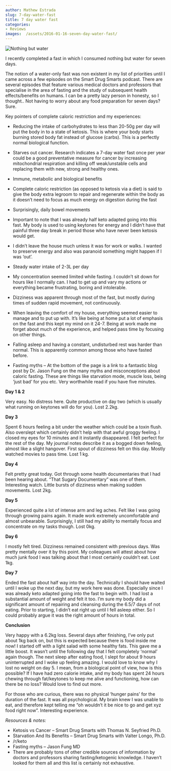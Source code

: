 ```yaml
---
author: Mathew Estrada
slug: 7-day-water-fast
title: 7 day water fast
categories:
- Reviews
images:  /assets/2016-01-16-seven-day-water-fast/
---
```

![Nothing but water]({{page.images}}NBW.jpg)

I recently completed a fast in which I consumed nothing but water for seven days.

The notion of a water-only fast was non existent in my list of priorities until I came across a few episodes on the Smart Drug Smarts podcast. There are several episodes that feature various medical doctors and professors that specialise in the area of fasting and the study of subsequent health effects/benefits on humans. I can be a pretty lazy person in honesty, so I thought.. Not having to worry about any food preparation for seven days? Sure.

<!--more-->

Key pointers of complete caloric restriction and my experiences:

- Reducing the intake of carbohydrates to less than 20-50g per day will put the body in to a state of ketosis. This is where your body starts burning stored body fat instead of glucose (carbs). This is a perfectly normal biological function.

- Starves out cancer. Research indicates a 7-day water fast once per year could be a good preventative measure for cancer by increasing mitochondrial respiration and killing off weak/unstable cells and replacing them with new, strong and healthy ones.
- Immune, metabolic and biological benefits
- Complete caloric restriction (as opposed to ketosis via a diet) is said to give the body extra legroom to repair and regenerate within the body as it doesn’t need to focus as much energy on digestion during the fast
- Surprisingly, daily bowel movements
- Important to note that I was already half keto adapted going into this fast. My body is used to using keytones for energy and I didn’t have that painful three day break in period those who have never been ketosis would get.
- I didn’t leave the house much unless it was for work or walks. I wanted to preserve energy and also was paranoid something might happen if I was ‘out’.
- Steady water intake of 2-3L per day
- My concentration seemed limited while fasting. I couldn’t sit down for hours like I normally can. I had to get up and vary my actions or everything became frustrating, boring and intolerable.
- Dizziness was apparent through most of the fast, but mostly during times of sudden rapid movement, not continuously.
- When leaving the comfort of my house, everything seemed easier to manage and to put up with. It’s like being at home put a lot of emphasis on the fast and this kept my mind on it 24-7. Being at work made me forget about much of the experience, and helped pass time by focusing on other things.
- Falling asleep and having a constant, undisturbed rest was harder than normal. This is apparently common among those who have fasted before.
- Fasting myths – At the bottom of the page is a link to a fantastic blog post by Dr. Jason Fung on the many myths and misconceptions about caloric fasting. These are things like starvation mode, muscle loss, being ‘just bad’ for you etc. Very worthwhile read if you have five minutes.



**Day 1 & 2**

Very easy. No distress here. Quite productive on day two (which is usually what running on keytones will do for you). Lost 2.2kg.

**Day 3**

Spent 6 hours feeling a bit under the weather which could be a toxin flush. Also overslept which certainly didn’t help with that awful groggy feeling. I closed my eyes for 10 minutes and it instantly disappeared. I felt perfect for the rest of the day. My journal notes describe it as a bogged down feeling, almost like a slight hangover. First spout of dizziness felt on this day.
Mostly watched movies to pass time. Lost 1 kg.

**Day 4**

Felt pretty great today. Got through some health documentaries that I had been hearing about. “That Sugary Documentary” was one of them. Interesting watch.
Little bursts of dizziness when making sudden movements. Lost 2kg.

**Day 5** 

Experienced quite a lot of intense arm and leg aches. Felt like I was going through growing pains again. It made work extremely uncomfortable and almost unbearable. Surprisingly, I still had my ability to mentally focus and concentrate on my tasks though. Lost 0kg.

**Day 6**

I mostly felt tired. Dizziness remained consistent with previous days. Was pretty mentally over it by this point. My colleagues will attest about how much junk food I was talking about that I most certainly couldn’t eat. Lost 1kg.

**Day 7**

Ended the fast about half way into the day. Technically I should have waited until I woke up the next day, but my work here was done. Especially since I was already keto adapted going into the fast to begin with. I had lost a substantial amount of weight and felt it too. I’m sure my body did a significant amount of repairing and cleansing during the 6.5/7 days of not eating. Prior to starting, I didn’t eat right up until I fell asleep either. So I could probably argue it was the right amount of hours in total.



**Conclusion**



Very happy with a 6.2kg loss. Several days after finishing, I’ve only put about 1kg back on, but this is expected because there is food inside me now!
I started off with a light salad with some healthy fats. This gave me a little boost. It wasn’t until the following day that I felt completely ‘normal’ again though.
The next sleep after eating food, I slept for about 9 hours uninterrupted and I woke up feeling amazing.
I would love to know why I lost no weight on day 5. I mean, from a biological point of view, how is this possible? If I have had zero calorie intake, and my body has spent 24 hours chewing through fat/keytones to keep me alive and functioning, how can there be no loss? Would love to find out more.

For those who are curious, there was no physical ‘hunger pains’ for the duration of the fast. It was all psychological. My brain knew I was unable to eat, and therefore kept telling me “oh wouldn’t it be nice to go and get xyz food right now”. Interesting experience.

 

*Resources & notes:*

- Ketosis vs Cancer – Smart Drug Smarts with Thomas N. Seyfried Ph.D.
- Starvation And Its Benefits – Smart Drug Smarts with Valter Longo, Ph.D.
- /r/keto
- Fasting myths – Jason Fung MD
- There are probably tons of other credible sources of information by doctors and professors sharing fasting/ketogenic knowledge. I haven’t looked for them all and this list is certainly not exhaustive.